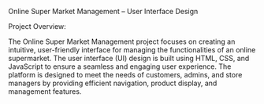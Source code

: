 Online Super Market Management – User Interface Design


Project Overview:

The Online Super Market Management project focuses on creating an intuitive, user-friendly interface for managing the functionalities of an online supermarket. The user interface (UI) design is built using HTML, CSS, and JavaScript to ensure a seamless and engaging user experience. The platform is designed to meet the needs of customers, admins, and store managers by providing efficient navigation, product display, and management features.
